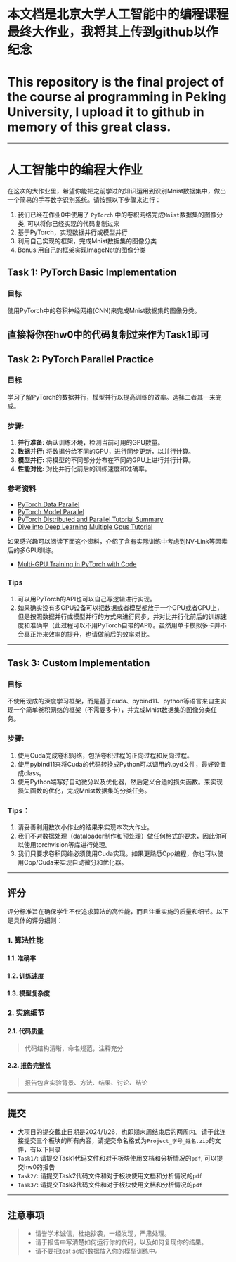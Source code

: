 # 本文档是北京大学人工智能中的编程课程最终大作业，我将其上传到github以作纪念
# This repository is the final project of the course ai programming in Peking University, I upload it to github in memory of this great class.
-----------

# 人工智能中的编程大作业

在这次的大作业里，希望你能把之前学过的知识运用到识别Mnist数据集中，做出一个简易的手写数字识别系统。请按照以下步骤来进行：

1. 我们已经在作业0中使用了 `PyTorch` 中的卷积网络完成`Mnist`数据集的图像分类, 可以将你已经实现的代码复制过来
2. 基于PyTorch，实现数据并行或模型并行
3. 利用自己实现的框架，完成Mnist数据集的图像分类
4. Bonus:用自己的框架实现ImageNet的图像分类

## Task 1: PyTorch Basic Implementation

### 目标
使用PyTorch中的卷积神经网络(CNN)来完成Mnist数据集的图像分类。

直接将你在hw0中的代码复制过来作为Task1即可
---

## Task 2: PyTorch Parallel Practice

### 目标
学习了解PyTorch的数据并行，模型并行以提高训练的效率。选择二者其一来完成。



### 步骤:

1. **并行准备:** 确认训练环境，检测当前可用的GPU数量。
2. **数据并行:** 将数据分给不同的GPU，进行同步更新，以并行计算。
3. **模型并行:** 将模型的不同部分分布在不同的GPU上进行并行计算。
4. **性能对比:** 对比并行化前后的训练速度和准确率。

### 参考资料
- [PyTorch Data Parallel](https://pytorch.org/tutorials/beginner/blitz/data_parallel_tutorial.html)
- [PyTorch Model Parallel](https://pytorch.org/tutorials/intermediate/model_parallel_tutorial.html)
- [PyTorch Distributed and Parallel Tutorial Summary](https://pytorch.org/tutorials/distributed/home.html)
- [Dive into Deep Learning Multiple Gpus Tutorial](https://d2l.ai/chapter_computational-performance/multiple-gpus.html)

如果感兴趣可以阅读下面这个资料，介绍了含有实际训练中考虑到NV-Link等因素后的多GPU训练。
- [Multi-GPU Training in PyTorch with Code](https://medium.com/polo-club-of-data-science/multi-gpu-training-in-pytorch-with-code-part-1-single-gpu-example-d682c15217a8)
  
### Tips
1. 可以用PyTorch的API也可以自己写逻辑进行实现。 
2. 如果确实没有多GPU设备可以把数据或者模型都放于一个GPU或者CPU上，但是按照数据并行或模型并行的方式来进行同步，并对比并行化前后的训练速度和准确率（此过程可以不用PyTorch自带的API）。虽然用单卡模拟多卡并不会真正带来效率的提升，也请做前后的效率对比。

---

## Task 3: Custom Implementation

### 目标
不使用现成的深度学习框架，而是基于cuda、pybind11、python等语言来自主实现一个简单卷积网络的框架（不需要多卡），并完成Mnist数据集的图像分类任务。

### 步骤:
1. 使用Cuda完成卷积网络，包括卷积过程的正向过程和反向过程。
2. 使用pybind11来将Cuda的代码转换成Python可以调用的.pyd文件，最好设置成class。
3. 使用Python端写好自动微分以及优化器，然后定义合适的损失函数。来实现损失函数的优化，完成Mnist数据集的分类任务。

### Tips：
1. 请妥善利用数次小作业的结果来实现本次大作业。
2. 我们不对数据处理（dataloader制作和预处理）做任何格式的要求，因此你可以使用torchvision等库进行处理。
3. 我们只要求卷积网络必须使用Cuda实现。如果更熟悉Cpp编程，你也可以使用Cpp/Cuda来实现自动微分和优化器。



---



## 评分 
评分标准旨在确保学生不仅追求算法的高性能，而且注重实施的质量和细节。以下是具体的评分细则：
### 1. 算法性能

#### 1.1. 准确率


#### 1.2. 训练速度

#### 1.3. 模型复杂度

### 2. 实施细节

#### 2.1. 代码质量
> 代码结构清晰，命名规范，注释充分

#### 2.2. 报告完整性
> 报告包含实验背景、方法、结果、讨论、结论

---
## 提交
- 大项目的提交截止日期是2024/1/26，也即期末周结束后的两周内。请于此连接提交三个板块的所有内容，请提交命名格式为`Project_学号_姓名.zip`的文件，有以下目录
- `Task1/`: 请提交Task1代码文件和对于板块使用文档和分析情况的`pdf`, 可以提交hw0的报告
- `Task2/`: 请提交Task2代码文件和对于板块使用文档和分析情况的`pdf`
- `Task3/`: 请提交Task3代码文件和对于板块使用文档和分析情况的`pdf`

---

## 注意事项

> - 请誉学术诚信，杜绝抄袭，一经发现，严肃处理。
> - 请于报告中写清楚如何运行你的代码，以及如何复现你的结果。
> - 请不要把test set的数据放入你的模型训练中。 

